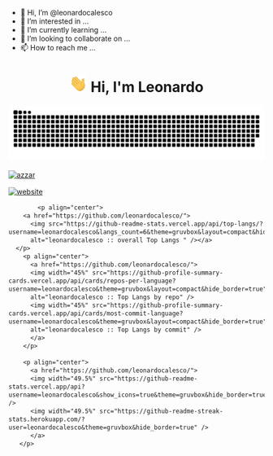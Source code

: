 - 👋 Hi, I’m @leonardocalesco
- 👀 I’m interested in ...
- 🌱 I’m currently learning ...
- 💞️ I’m looking to collaborate on ...
- 📫 How to reach me ...

<!---
leonardocalesco/leonardocalesco is a ✨ special ✨ repository because its `README.md` (this file) appears on your GitHub profile.
You can click the Preview link to take a look at your changes.
--->



<div align="center">
  <h1 align="center"><img width="35" src="https://github.com/1999AZZAR/1999AZZAR/blob/main/resources/img/waving.gif"> Hi, I'm Leonardo</h1>
</div>

<div align="center">
  <a href="https://leonardocalesco.github.io/">
  <img  src="https://github.com/1999AZZAR/1999AZZAR/blob/main/resources/img/grid-snake.svg"
       alt="snake" /></a>
</div>

<a href="https://www.linkedin.com/in/leonardo-calesco/" target="blank"><img align="center"
         src="https://img.shields.io/badge/linkedin-%231DA1F2.svg?style=for-the-badge&logo=linkedin&logoColor=white"
         alt="azzar" height="30"/></a>
         
<a href="https://leonardocalesco.github.io/"><img align="center" 
     src="https://img.shields.io/website?down_message=offline&style=for-the-badge&up_message=online&url=https%3A%2F%2Fleonardocalesco.github.io%2F1" height="25"
     alt="website" /></a>
     

            <p align="center">
        <a href="https://github.com/leonardocalesco/">
          <img src="https://github-readme-stats.vercel.app/api/top-langs/?username=leonardocalesco&langs_count=6&theme=gruvbox&layout=compact&hide_border=true"
          alt="leonardocalesco :: overall Top Langs " /></a>
      </p>
        <p align="center">
          <a href="https://github.com/leonardocalesco/">
          <img width="45%" src="https://github-profile-summary-cards.vercel.app/api/cards/repos-per-language?username=leonardocalesco&theme=gruvbox&layout=compact&hide_border=true"
          alt="leonardocalesco :: Top Langs by repo" />
          <img width="45%" src="https://github-profile-summary-cards.vercel.app/api/cards/most-commit-language?username=leonardocalesco&theme=gruvbox&layout=compact&hide_border=true"
          alt="leonardocalesco :: Top Langs by commit" />
          </a>
        </p>
        
        <p align="center">
          <a href="https://github.com/leonardocalesco/">
          <img width="49.5%" src="https://github-readme-stats.vercel.app/api?username=leonardocalesco&show_icons=true&theme=gruvbox&hide_border=true" />
          <img width="49.5%" src="https://github-readme-streak-stats.herokuapp.com/?user=leonardocalesco&theme=gruvbox&hide_border=true" />
          </a>
       </p>

